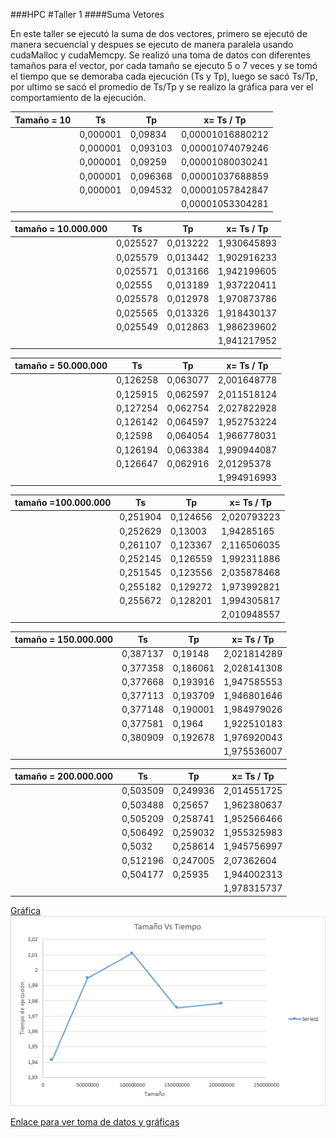 ###HPC
#Taller 1
####Suma Vetores

En este taller se ejecutó la suma de dos vectores, primero se ejecutó de manera secuencial y despues se ejecuto de manera paralela
usando cudaMalloc y cudaMemcpy. 
Se realizó una toma de datos con diferentes tamaños para el vector, por cada tamaño se ejecuto 5 o 7 veces y se tomó el tiempo
que se demoraba cada ejecución (Ts y Tp), luego se sacó Ts/Tp, por ultimo se sacó el promedio de Ts/Tp y se realizo la gráfica
para ver el comportamiento de la ejecución.

Tamaño = 10 |   Ts       | Tp          | x= Ts / Tp           
------------|------------|-------------|-----------------     
            |0,000001    |0,09834      |0,00001016880212                          
            |0,000001    |0,093103     |0,00001074079246                          
            |0,000001    |0,09259|0,00001080030241                                
            |0,000001|0,096368|0,00001037688859                                   
            |0,000001|0,094532|0,00001057842847                                   
            |         |         |0,00001053304281                                 
                                                                                  
tamaño = 10.000.000|    Ts    |     Tp    |x= Ts / Tp                                                   
-------------------|----------|-----------|-----------
                   |0,025527|0,013222|1,930645893
                   |0,025579|0,013442|1,902916233
                   |0,025571|0,013166|1,942199605
                   |0,02555	|0,013189|1,937220411
                   |0,025578	|0,012978|1,970873786
                   |0,025565|	0,013326|1,918430137
                   |0,025549|	0,012863|1,986239602
                   | | |1,941217952

tamaño = 50.000.000|    Ts    |     Tp     |x= Ts / Tp
-------------------|----------|------------|-----------
                   |0,126258 |	0,063077|2,001648778
                   |0,125915|	0,062597|2,011518124
                   |0,127254|	0,062754|2,027822928
                   |0,126142	|0,064597|1,952753224
                   |0,12598	|0,064054|1,966778031
                   |0,126194	|0,063384|1,990944087
                   |0,126647	|0,062916|2,01295378
                   | | |1,994916993

tamaño =100.000.000|    Ts    |     Tp     |x= Ts / Tp
-------------------|----------|------------|-----------
                   |0,251904	|0,124656|2,020793223
                   |0,252629	|0,13003|1,94285165
                   |0,261107	|0,123367|2,116506035
                   |0,252145	|0,126559|1,992311886
                   |0,251545	|0,123556|2,035878468
                   |0,255182	|0,129272|1,973992821
                   |0,255672	|0,128201|1,994305817
                   | | |2,010948557


tamaño = 150.000.000|     Ts     |Tp         |x= Ts / Tp
 --------------------|------------|-----------|--------------
            |0,387137|0,19148|2,021814289
            |0,377358|0,186061|2,028141308
            |0,377668|0,193916|1,947585553
            |0,377113|0,193709|1,946801646
            |0,377148|0,190001|1,984979026
            |0,377581|0,1964|1,922510183
            |0,380909|0,192678|1,976920043
            | | |1,975536007  

tamaño = 200.000.000|     Ts     |Tp         |x= Ts / Tp
 --------------------|------------|-----------|--------------
                     |0,503509|	0,249936|2,014551725
                     |0,503488|	0,25657|1,962380637
                     |0,505209|	0,258741|1,952566466
            |0,506492|	0,259032|1,955325983
            |0,5032|	0,258614|1,945756997
            |0,512196|	0,247005|2,07362604
            |0,504177|	0,25935|1,944002313
            | | |1,978315737
 
[Gráfica ](https://drive.google.com/file/d/0B9HRYqVculBbdlVUbThyS21VUE0/view?usp=sharing)
![alt tag](grafica.png)
 
[Enlace para ver toma de datos y gráficas](https://docs.google.com/spreadsheets/d/1n-hjtcWSAYgRCqzw0lMCroT37GhxgKNCfioGPcaBwhQ/edit?usp=sharing)
